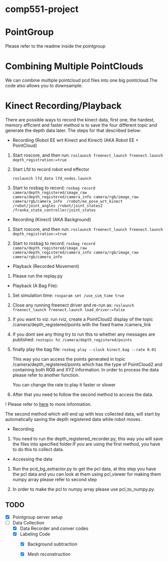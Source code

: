 # comp551-project

# PointGroup

Please refer to the readme inside the pointgroup

# Combining Multiple PointClouds

We can combine multiple pointcloud pcd files into one big pointcloud.The code also allows you to downsample.

# Kinect Recording/Playback

There are possible ways to record the kinect data, first one, the hardest, memory efficient
and faster method is to save the four different topic and generate the depth data later.
The steps for that described below:

* Recording (Robot EE wrt Kinect and Kinect) (AKA Robot EE + PointCloud)
1. Start roscore, and then run:
    ```roslaunch freenect_launch freenect.launch depth_registration:=true```

2. Start Lfd to record robot end effector

    ```roslaunch lfd_data lfd_nodes.launch```

3. Start to rosbag to record:
    ```rosbag record camera/depth_registered/image_raw camera/depth_registered/camera_info camera/rgb/image_raw camera/rgb/camera_info  /robot/ee_pose_wrt_kinect /robot/joint_angles /robot/joint_states2 /franka_state_controller/joint_states```

* Recording (Kinect) (AKA Background)
1. Start roscore, and then run:
    ```roslaunch freenect_launch freenect.launch depth_registration:=true```

2. Start to rosbag to record:
    ```rosbag record camera/depth_registered/image_raw camera/depth_registered/camera_info camera/rgb/image_raw camera/rgb/camera_info ```

* Playback (Recorded Movement)

1. Please run the replay.py

* Playback (A Bag File):
1. Set simulation time:
    ```rosparam set /use_sim_time true```
2. Close any running freenect driver and re-run as:
    ```roslaunch freenect_launch freenect.launch load_driver:=false```

3. If you want to viz: 
    run rviz, create a PointCloud2 display of the topic /camera/depth_registered/points with the fixed frame 
    /camera_link 

4. If you dont see any thing try to run this to whether any messages are published:
    ```rostopic hz /camera/depth_registered/points```

5. finally play the bag file:
    ```rosbag play --clock kinect.bag --rate 0.01```

    This way you can access the points generated in topic /camera/depth_registered/points which has the type of PointCloud2
    and containing both RGB and XYZ information. In order to process the data please refer to another function.

    You can change the rate to play it faster or slower

6. After that you need to follow the second method to access the data.

! Please refer to [here](http://wiki.ros.org/openni_launch/Tutorials/BagRecordingPlayback) to more information.

The second method which will end up with less collected data, will start by automatically saving the depth registered data 
while robot moves.

* Recording

1. You need to run the depth_registered_recorder.py, this way you will save the files into specified folder.If you are
    using the first method, you have to do this to collect data. 

* Accessing the data

1. Run the pcd_bg_extractor.py to get the pcl data, at this step you have the pcl data and you can look at them using
    pcl_viewer for making them numpy array please refer to second step

2. In order to make the pcl to numpy array please use pcl_to_numpy.py. 


## TODO
- [x] Pointgroup server setup
- [ ] Data Collection
    - [x] Data Recorder and conver codes
    - [x] Labeling Code
      - [x] Background subtraction
      - [x] Mesh reconstruction

  


